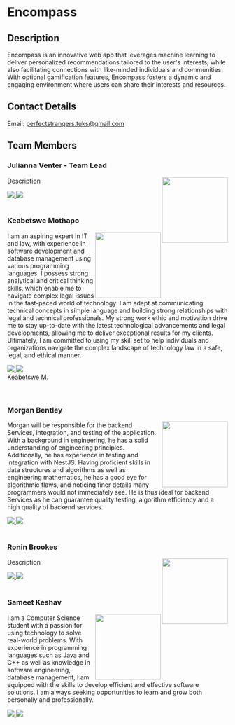 # Encompass

## Description
<p>Encompass is an innovative web app that leverages machine learning to deliver personalized recommendations tailored to the user's interests, while also facilitating connections with like-minded individuals and communities. With optional gamification features, Encompass fosters a dynamic and engaging environment where users can share their interests and resources.</p>

## Contact Details

Email: perfectstrangers.tuks@gmail.com

## Team Members

### Julianna Venter - Team Lead
<img align="right" src="" width=150>
<p>
Description
</p>
<a href="https://github.com/" target="_blank">
    <img src="https://skillicons.dev/icons?i=github"/>
</a> 
<a href="https://www.linkedin.com/in//" target="_blank">
  <img src="https://skillicons.dev/icons?i=linkedin"/>
</a>
<br><br>

### Keabetswe Mothapo
<img align="right" src="" width=150>
<p>
I am an aspiring expert in IT and law, with experience in software development and database management using various programming languages. I possess strong analytical and critical thinking skills, which enable me to navigate complex legal issues in the fast-paced world of technology. I am adept at communicating technical concepts in simple language and building strong relationships with legal and technical professionals. My strong work ethic and motivation drive me to stay up-to-date with the latest technological advancements and legal developments, allowing me to deliver exceptional results for my clients. Ultimately, I am committed to using my skill set to help individuals and organizations navigate the complex landscape of technology law in a safe, legal, and ethical manner.
</p>
<a href="https://github.com/" target="_blank">
    <img src="https://skillicons.dev/icons?i=github"/>
</a> 
<a href="https://www.linkedin.com/in//" target="_blank">
  <img src="https://skillicons.dev/icons?i=linkedin"/><div class="badge-base LI-profile-badge" data-locale="en_US" data-size="medium" data-theme="dark" data-type="VERTICAL" data-vanity="keabetswe-m-03678a172" data-version="v1"><a class="badge-base__link LI-simple-link" href="https://za.linkedin.com/in/keabetswe-m-03678a172?trk=profile-badge">Keabetswe M.</a></div>          </a>
<br><br>

### Morgan Bentley
<img align="right" src="" width=150>
<p>
Morgan will be responsible for the backend Services,
integration, and testing of the application. With a
background in engineering, he has a solid understanding
of engineering principles. Additionally, he has experience in testing
and integration with NestJS. Having proficient skills in
data structures and algorithms as well as engineering
mathematics, he has a good eye for algorithmic flaws,
and noticing finer details many programmers would not
immediately see. He is thus ideal for backend Services
as he can guarantee quality testing, algorithm efficiency
and a high quality of backend services.
</p>
<a href="https://github.com/Morgan-Bentley" target="_blank">
    <img src="https://skillicons.dev/icons?i=github"/>
</a> 
<a href="https://www.linkedin.com/in/morgan-bentley-0bb21a149/" target="_blank">
  <img src="https://skillicons.dev/icons?i=linkedin"/>
</a>
<br><br>

### Ronin Brookes
<img align="right" src="" width=150>
<p>
Description
</p>
<a href="https://github.com/" target="_blank">
    <img src="https://skillicons.dev/icons?i=github"/>
</a> 
<a href="https://www.linkedin.com/in//" target="_blank">
  <img src="https://skillicons.dev/icons?i=linkedin"/>
</a>
<br><br>

### Sameet Keshav
<img align="right" src="https://user-images.githubusercontent.com/105606137/236011909-a6deb24d-d46b-4ae1-8157-3dd9484e1b3c.jpeg" width=150>
<p>
I am a Computer Science student with a passion for using technology to solve real-world problems. With experience in programming languages such as Java and C++ as well as knowledge in software engineering, database management, I am equipped with the skills to develop efficient and effective software solutions. I am always seeking opportunities to learn and grow both personally and professionally.
</p>
<a href="https://github.com/SameetKeshav" target="_blank">
    <img src="https://skillicons.dev/icons?i=github"/>
</a> 
<a href="https://www.linkedin.com/in/sameetkeshav/" target="_blank">
  <img src="https://skillicons.dev/icons?i=linkedin"/>
</a>
<br><br>
